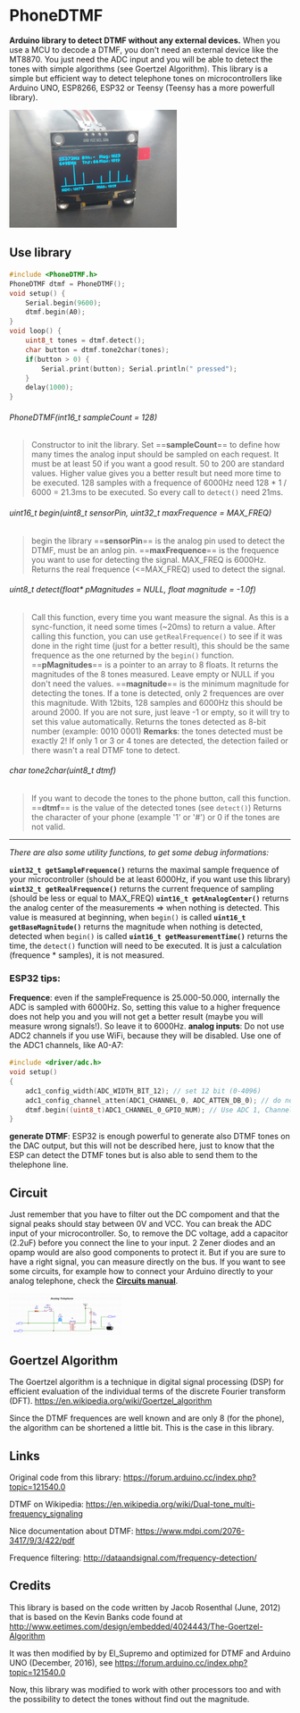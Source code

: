 # PhoneDTMF
**Arduino library to detect DTMF without any external devices.**
When you use a MCU to decode a DTMF, you don't need an external device like the MT8870. You just need the ADC input and you will be able to detect the tones with simple algorithms (see Goertzel Algorithm).
This library is a simple but efficient way to detect telephone tones on microcontrollers like Arduino UNO, ESP8266, ESP32 or Teensy (Teensy has a more powerfull library).

<img alt="Display spectrum" src="circuits/oled.jpg" width="300" />

## Use library
~~~~cpp
#include <PhoneDTMF.h>
PhoneDTMF dtmf = PhoneDTMF();
void setup() {
	Serial.begin(9600);
	dtmf.begin(A0);
}
void loop() {
	uint8_t tones = dtmf.detect();
    char button = dtmf.tone2char(tones);
    if(button > 0) {
    	Serial.print(button); Serial.println(" pressed");
    }
    delay(1000);
}
~~~~

###### PhoneDTMF(int16_t sampleCount = 128)
> Constructor to init the library.
> Set ==**sampleCount**== to define how many times the analog input should be sampled on each request. It must be at least 50 if you want a good result. 50 to 200 are standard values. Higher value gives you a better result but need more time to be executed. 128 samples with a frequence of 6000Hz need 128 \* 1 / 6000 = 21.3ms to be executed. So every call to `detect()` need 21ms.

###### uint16_t begin(uint8_t sensorPin, uint32_t maxFrequence = MAX_FREQ)
> begin the library
> ==**sensorPin**== is the analog pin used to detect the DTMF, must be an anlog pin.
> ==**maxFrequence**== is the frequence you want to use for detecting the signal. MAX_FREQ is 6000Hz.
> Returns the real frequence (<=MAX_FREQ) used to detect the signal.

###### uint8_t detect(float* pMagnitudes = NULL, float magnitude = -1.0f)
> Call this function, every time you want measure the signal. As this is a sync-function, it need some times (~20ms) to return a value. After calling this function, you can use `getRealFrequence()` to see if it was done in the right time (just for a better result), this should be the same frequence as the one returned by the `begin()` function.
> ==**pMagnitudes**== is a pointer to an array to 8 floats. It returns the magnitudes of the 8 tones measured. Leave empty or NULL if you don't need the values.
> ==**magnitude**== is the minimum magnitude for detecting the tones. If a tone is detected, only 2 frequences are over this magnitude. With 12bits, 128 samples and 6000Hz this should be around 2000. If you are not sure, just leave -1 or empty, so it will try to set this value automatically.
> Returns the tones detected as 8-bit number (example: 0010 0001)
> **Remarks**: the tones detected must be exactly 2! If only 1 or 3 or 4 tones are detected, the detection failed or there wasn't a real DTMF tone to detect.

###### char tone2char(uint8_t dtmf)
> If you want to decode the tones to the phone button, call this function.
> ==**dtmf**== is the value of the detected tones (see `detect()`)
> Returns the character of your phone (example '1' or '#') or 0 if the tones are not valid.


___
*There are also some utility functions, to get some debug informations:*


**`uint32_t getSampleFrequence()`** returns the maximal sample frequence of your microcontroller (should be at least 6000Hz, if you want use this library)
**`uint32_t getRealFrequence()`** returns the current frequence of sampling (should be less or equal to MAX_FREQ)
**`uint16_t getAnalogCenter()`** returns the analog center of the measurements => when nothing is detected. This value is measured at beginning, when `begin()` is called
**`uint16_t getBaseMagnitude()`** returns the magnitude when nothing is detected, detected when `begin()` is called
**`uint16_t getMeasurementTime()`** returns the time, the `detect()` function will need to be executed. It is just a calculation (frequence * samples), it is not measured.

### ESP32 tips:
**Frequence**: even if the sampleFrequence is 25.000-50.000, internally the ADC is sampled with 6000Hz. So, setting this value to a higher frequence does not help you and you will not get a better result (maybe you will measure wrong signals!). So leave it to 6000Hz.
**analog inputs**: Do not use ADC2 channels if you use WiFi, because they will be disabled. Use one of the ADC1 channels, like A0-A7:
```cpp
#include <driver/adc.h>
void setup()
{
	adc1_config_width(ADC_WIDTH_BIT_12); // set 12 bit (0-4096)
    adc1_config_channel_atten(ADC1_CHANNEL_0, ADC_ATTEN_DB_0); // do not use attenuation
    dtmf.begin((uint8_t)ADC1_CHANNEL_0_GPIO_NUM); // Use ADC 1, Channel 0 (GPIO36 on Wroom32)
}
```
**generate DTMF**: ESP32 is enough powerful to generate also DTMF tones on the DAC output, but this will not be described here, just to know that the ESP can detect the DTMF tones but is also able to send them to the thelephone line.


## Circuit
Just remember that you have to filter out the DC compoment and that the signal peaks should stay between 0V and VCC. You can break the ADC input of your microcontroller.
So, to remove the DC voltage, add a capacitor (2.2uF) before you connect the line to your input.
2 Zener  diodes and an opamp would are also good components to protect it. But if you are sure to have a right signal, you can measure directly on the bus.
If you want to see some circuits, for example how to connect your Arduino directly to your analog telephone, check the <a href='circuits/'>**Circuits manual**</a>.

<a href="LIBRARY.md"><img src='circuits/analogphone.png' width='200'></a>


## Goertzel Algorithm
The Goertzel algorithm is a technique in digital signal processing (DSP) for efficient evaluation of the individual terms of the discrete Fourier transform (DFT).
https://en.wikipedia.org/wiki/Goertzel_algorithm

Since the DTMF frequences are well known and are only 8 (for the phone), the algorithm can be shortened a little bit. This is the case in this library.

## Links
Original code from this library: https://forum.arduino.cc/index.php?topic=121540.0

DTMF on Wikipedia: https://en.wikipedia.org/wiki/Dual-tone_multi-frequency_signaling

Nice documentation about DTMF: https://www.mdpi.com/2076-3417/9/3/422/pdf

Frequence filtering: http://dataandsignal.com/frequency-detection/


## Credits
This library is based on the code written by Jacob Rosenthal (June, 2012) that is based on the Kevin Banks code found at http://www.eetimes.com/design/embedded/4024443/The-Goertzel-Algorithm

It was then modified by by El_Supremo and optimized for DTMF and Arduino UNO (December, 2016), see https://forum.arduino.cc/index.php?topic=121540.0

Now, this library was modified to work with other processors too and with the possibility to detect the tones without find out the magnitude.